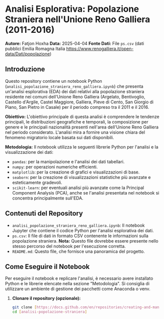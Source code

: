 # Analisi Esplorativa: Popolazione Straniera nell'Unione Reno Galliera (2011-2016)

**Autore:** Fatjon Hoxha
**Data:** 2025-04-04
**Fonte Dati:** File `ps.csv` (dati pubblici Emilia Romagna Italia https://www.renogalliera.it/open-data/Dati/popolazione)

## Introduzione

Questo repository contiene un notebook Python (`analisi_popolazione_straniera_reno_galliera.ipynb`) che presenta un'analisi esplorativa (EDA) dei dati relativi alla popolazione straniera residente nei comuni dell'Unione Reno Galliera (Argelato, Bentivoglio, Castello d'Argile, Castel Maggiore, Galliera, Pieve di Cento, San Giorgio di Piano, San Pietro in Casale) per il periodo compreso tra il 2011 e il 2016.

**Obiettivo:** L'obiettivo principale di questa analisi è comprendere le tendenze principali, le distribuzioni geografiche e temporali, la composizione per genere e le principali nazionalità presenti nell'area dell'Unione Reno Galliera nel periodo considerato. L'analisi mira a fornire una visione chiara del fenomeno migratorio locale basata sui dati disponibili.

**Metodologia:** Il notebook utilizza le seguenti librerie Python per l'analisi e la visualizzazione dei dati:
- `pandas`: per la manipolazione e l'analisi dei dati tabellari.
- `numpy`: per operazioni numeriche efficienti.
- `matplotlib`: per la creazione di grafici e visualizzazioni di base.
- `seaborn`: per la creazione di visualizzazioni statistiche più avanzate e esteticamente gradevoli.
- `scikit-learn`: per eventuali analisi più avanzate come la Principal Component Analysis (PCA), anche se l'analisi presentata nel notebook si concentra principalmente sull'EDA.

## Contenuti del Repository

- `analisi_popolazione_straniera_reno_galliera.ipynb`: Il notebook Jupyter che contiene il codice Python per l'analisi esplorativa dei dati.
- `ps.csv`: Il file di dati in formato CSV contenente le informazioni sulla popolazione straniera. **Nota:** Questo file dovrebbe essere presente nello stesso percorso del notebook per l'esecuzione corretta.
- `README.md`: Questo file, che fornisce una panoramica del progetto.

## Come Eseguire il Notebook

Per eseguire il notebook e replicare l'analisi, è necessario avere installato Python e le librerie elencate nella sezione "Metodologia". Si consiglia di utilizzare un ambiente di gestione dei pacchetti come Anaconda o venv.

1. **Clonare il repository (opzionale):**
   ```bash
   git clone [https://docs.github.com/en/repositories/creating-and-managing-repositories/deleting-a-repository](https://docs.github.com/en/repositories/creating-and-managing-repositories/deleting-a-repository)
   cd [analisi-popolazione-straniera]
